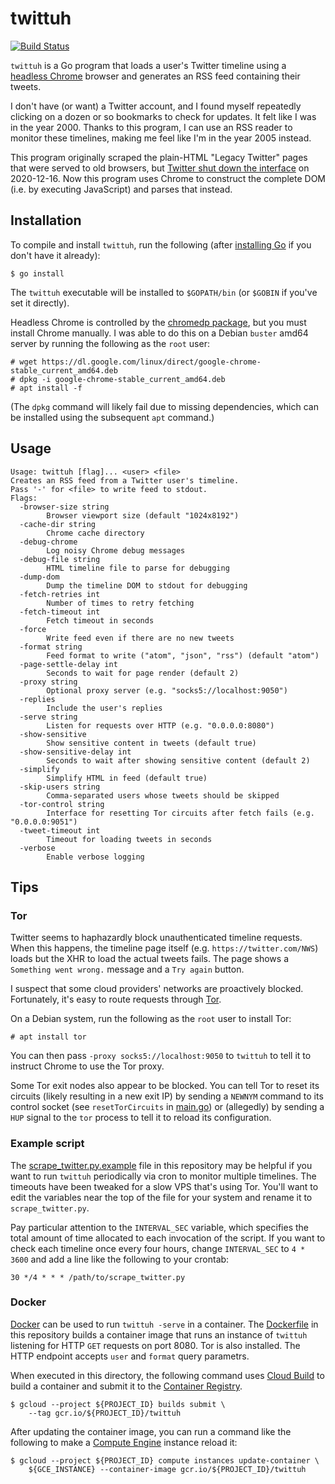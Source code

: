 # twittuh

[![Build Status](https://travis-ci.org/derat/twittuh.svg?branch=master)](https://travis-ci.org/derat/twittuh)

`twittuh` is a Go program that loads a user's Twitter timeline using a [headless
Chrome] browser and generates an RSS feed containing their tweets.

I don't have (or want) a Twitter account, and I found myself repeatedly clicking
on a dozen or so bookmarks to check for updates. It felt like I was in the
year 2000. Thanks to this program, I can use an RSS reader to monitor these
timelines, making me feel like I'm in the year 2005 instead.

This program originally scraped the plain-HTML "Legacy Twitter" pages that were
served to old browsers, but [Twitter shut down the interface] on 2020-12-16. Now
this program uses Chrome to construct the complete DOM (i.e. by executing
JavaScript) and parses that instead.

[headless Chrome]: https://developers.google.com/web/updates/2017/04/headless-chrome
[Twitter shut down the interface]: https://screenrant.com/twitter-legacy-nintendo-3ds-shut-down-date-december-2020/

## Installation

To compile and install `twittuh`, run the following (after [installing Go] if
you don't have it already):

```
$ go install
```

The `twittuh` executable will be installed to `$GOPATH/bin` (or `$GOBIN` if
you've set it directly).

Headless Chrome is controlled by the [chromedp package], but you must install
Chrome manually. I was able to do this on a Debian `buster` amd64 server by
running the following as the `root` user:

```
# wget https://dl.google.com/linux/direct/google-chrome-stable_current_amd64.deb
# dpkg -i google-chrome-stable_current_amd64.deb
# apt install -f
```

(The `dpkg` command will likely fail due to missing dependencies, which can be
installed using the subsequent `apt` command.)

[installing Go]: https://golang.org/doc/install
[chromedp package]: https://github.com/chromedp/chromedp

## Usage

```
Usage: twittuh [flag]... <user> <file>
Creates an RSS feed from a Twitter user's timeline.
Pass '-' for <file> to write feed to stdout.
Flags:
  -browser-size string
        Browser viewport size (default "1024x8192")
  -cache-dir string
        Chrome cache directory
  -debug-chrome
        Log noisy Chrome debug messages
  -debug-file string
        HTML timeline file to parse for debugging
  -dump-dom
        Dump the timeline DOM to stdout for debugging
  -fetch-retries int
        Number of times to retry fetching
  -fetch-timeout int
        Fetch timeout in seconds
  -force
        Write feed even if there are no new tweets
  -format string
        Feed format to write ("atom", "json", "rss") (default "atom")
  -page-settle-delay int
        Seconds to wait for page render (default 2)
  -proxy string
        Optional proxy server (e.g. "socks5://localhost:9050")
  -replies
        Include the user's replies
  -serve string
        Listen for requests over HTTP (e.g. "0.0.0.0:8080")
  -show-sensitive
        Show sensitive content in tweets (default true)
  -show-sensitive-delay int
        Seconds to wait after showing sensitive content (default 2)
  -simplify
        Simplify HTML in feed (default true)
  -skip-users string
        Comma-separated users whose tweets should be skipped
  -tor-control string
        Interface for resetting Tor circuits after fetch fails (e.g. "0.0.0.0:9051")
  -tweet-timeout int
        Timeout for loading tweets in seconds
  -verbose
        Enable verbose logging
```

## Tips

### Tor

Twitter seems to haphazardly block unauthenticated timeline requests. When this
happens, the timeline page itself (e.g. `https://twitter.com/NWS`) loads but the
XHR to load the actual tweets fails. The page shows a `Something went wrong.`
message and a `Try again` button.

I suspect that some cloud providers' networks are proactively blocked.
Fortunately, it's easy to route requests through [Tor].

On a Debian system, run the following as the `root` user to install Tor:

```
# apt install tor
```

You can then pass `-proxy socks5://localhost:9050` to `twittuh` to tell it to
instruct Chrome to use the Tor proxy.

Some Tor exit nodes also appear to be blocked. You can tell Tor to reset its
circuits (likely resulting in a new exit IP) by sending a `NEWNYM` command to
its control socket (see `resetTorCircuits` in [main.go](./main.go)) or
(allegedly) by sending a `HUP` signal to the `tor` process to tell it to reload
its configuration.

[Tor]: https://www.torproject.org/

### Example script

The [scrape_twitter.py.example] file in this repository may be helpful if you
want to run `twittuh` periodically via cron to monitor multiple timelines. The
timeouts have been tweaked for a slow VPS that's using Tor. You'll want to edit
the variables near the top of the file for your system and rename it to
`scrape_twitter.py`.

Pay particular attention to the `INTERVAL_SEC` variable, which specifies the
total amount of time allocated to each invocation of the script. If you want to
check each timeline once every four hours, change `INTERVAL_SEC` to `4 * 3600`
and add a line like the following to your crontab:

```cron
30 */4 * * * /path/to/scrape_twitter.py
```

[scrape_twitter.py.example]: ./scrape_twitter.py.example

### Docker

[Docker] can be used to run `twittuh -serve` in a container. The
[Dockerfile](./Dockerfile) in this repository builds a container image that runs
an instance of `twittuh` listening for HTTP `GET` requests on port 8080. Tor is
also installed. The HTTP endpoint accepts `user` and `format` query parametrs.

When executed in this directory, the following command uses [Cloud Build] to
build a container and submit it to the [Container Registry].

```
$ gcloud --project ${PROJECT_ID} builds submit \
    --tag gcr.io/${PROJECT_ID}/twittuh
```

After updating the container image, you can run a command like the following to
make a [Compute Engine] instance reload it:

```
$ gcloud --project ${PROJECT_ID} compute instances update-container \
    ${GCE_INSTANCE} --container-image gcr.io/${PROJECT_ID}/twittuh
```

[Docker]: https://www.docker.com/
[Cloud Build]: https://cloud.google.com/build
[Container Registry]: https://cloud.google.com/container-registry
[Compute Engine]: https://cloud.google.com/compute
